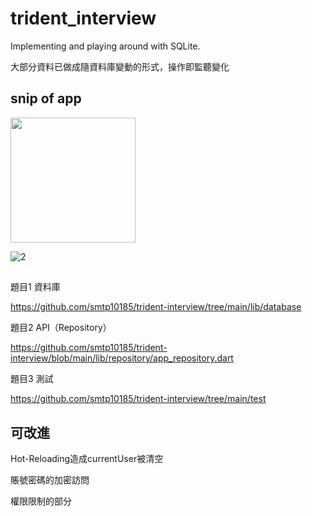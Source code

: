 # trident_interview

Implementing and playing around with SQLite.

大部分資料已做成隨資料庫變動的形式，操作即監聽變化

## snip of app

<img src="https://github.com/smtp10185/trident-interview/assets/76031581/a411af81-dd95-4de1-97f0-76bb0590453f" width="200"/>

![2](https://github.com/smtp10185/trident-interview/assets/76031581/4cb100fb-4e9f-47dd-9f8e-6bce4bb20552)

## 

題目1 資料庫

https://github.com/smtp10185/trident-interview/tree/main/lib/database

題目2 API（Repository）

https://github.com/smtp10185/trident-interview/blob/main/lib/repository/app_repository.dart

題目3 測試

https://github.com/smtp10185/trident-interview/tree/main/test

## 可改進

Hot-Reloading造成currentUser被清空

賬號密碼的加密訪問

權限限制的部分

